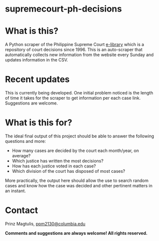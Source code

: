 # supremecourt-ph-decisions

# What is this?

A Python scraper of the Philippine Supreme Court [e-library](https://elibrary.judiciary.gov.ph/) which is a repository of court decisions since 1996.
This is an auto-scraper that automatically collects new information from the website every Sunday and updates information in the CSV. 

# Recent updates

This is currently being developed. One initial problem noticed is the length of time it takes for the scraper to get information per each case link.
Suggestions are welcome.

# What is this for?

The ideal final output of this project should be able to answer the following questions and more:

* How many cases are decided by the court each month/year, on average?
* Which justice has written the most decisions?
* How has each justice voted in each case?
* Which division of the court has disposed of most cases?

More practically, the output here should allow the use to search random cases and know how the case was decided and other pertinent matters in an instant.

# Contact

Prinz Magtulis, [ppm2130@columbia.edu](mailto:ppm2130@columbia.edu)

**Comments and suggestions are always welcome! All rights reserved.**
